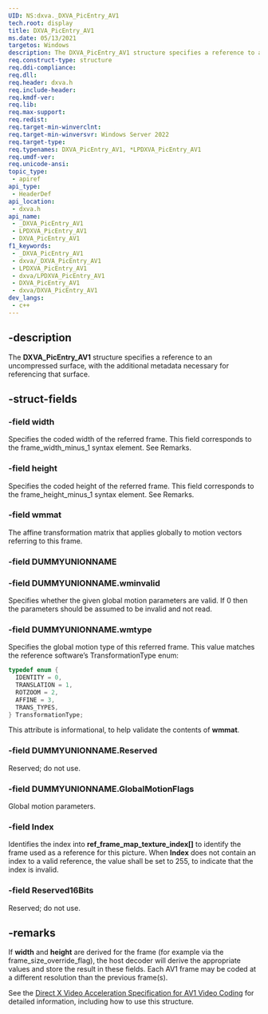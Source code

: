 ```yaml
---
UID: NS:dxva._DXVA_PicEntry_AV1
tech.root: display
title: DXVA_PicEntry_AV1
ms.date: 05/13/2021
targetos: Windows
description: The DXVA_PicEntry_AV1 structure specifies a reference to an uncompressed surface, with the additional metadata necessary for referencing that surface.
req.construct-type: structure
req.ddi-compliance: 
req.dll: 
req.header: dxva.h
req.include-header: 
req.kmdf-ver: 
req.lib: 
req.max-support: 
req.redist: 
req.target-min-winverclnt: 
req.target-min-winversvr: Windows Server 2022
req.target-type: 
req.typenames: DXVA_PicEntry_AV1, *LPDXVA_PicEntry_AV1
req.umdf-ver: 
req.unicode-ansi: 
topic_type:
 - apiref
api_type:
 - HeaderDef
api_location:
 - dxva.h
api_name:
 - _DXVA_PicEntry_AV1
 - LPDXVA_PicEntry_AV1
 - DXVA_PicEntry_AV1
f1_keywords:
 - _DXVA_PicEntry_AV1
 - dxva/_DXVA_PicEntry_AV1
 - LPDXVA_PicEntry_AV1
 - dxva/LPDXVA_PicEntry_AV1
 - DXVA_PicEntry_AV1
 - dxva/DXVA_PicEntry_AV1
dev_langs:
 - c++
---
```


## -description

The **DXVA_PicEntry_AV1** structure specifies a reference to an uncompressed surface, with the additional metadata necessary for referencing that surface.

## -struct-fields

### -field width

Specifies the coded width of the referred frame. This field corresponds to the frame_width_minus_1 syntax element. See Remarks.

### -field height

Specifies the coded height of the referred frame. This field corresponds to the frame_height_minus_1 syntax element. See Remarks.

### -field wmmat

The affine transformation matrix that applies globally to motion vectors referring to this frame.  

### -field DUMMYUNIONNAME

### -field DUMMYUNIONNAME.wminvalid

Specifies whether the given global motion parameters are valid. If 0 then the parameters should be assumed to be invalid and not read.

### -field DUMMYUNIONNAME.wmtype

Specifies the global motion type of this referred frame. This value matches the reference software’s TransformationType enum:

``` cpp
typedef enum {
  IDENTITY = 0,
  TRANSLATION = 1,
  ROTZOOM = 2,
  AFFINE = 3,
  TRANS_TYPES,
} TransformationType;
```

This attribute is informational, to help validate the contents of **wmmat**.

### -field DUMMYUNIONNAME.Reserved

Reserved; do not use.

### -field DUMMYUNIONNAME.GlobalMotionFlags

Global motion parameters.

### -field Index

Identifies the index into **ref_frame_map_texture_index[]** to identify the frame used as a reference for this picture. When **Index** does not contain an index to a valid reference, the value shall be set to 255, to indicate that the index is invalid.

### -field Reserved16Bits

Reserved; do not use.

## -remarks

If **width** and **height** are derived for the frame (for example via the frame_size_override_flag), the host decoder will derive the appropriate values and store the result in these fields. Each AV1 frame may be coded at a different resolution than the previous frame(s).

See the [Direct X Video Acceleration Specification for AV1 Video Coding](https://www.microsoft.com/download/details.aspx?id=101577) for detailed information, including how to use this structure.

